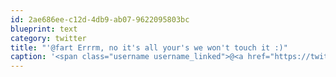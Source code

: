 ```yaml
---
id: 2ae686ee-c12d-4db9-ab07-9622095803bc
blueprint: text
category: twitter
title: "'@fart Errrm, no it's all your's we won't touch it :)"
caption: '<span class="username username_linked">@<a href="https://twitter.com/fart" title="thinking of becoming a necklace guy">fart</a></span> Errrm, no it''s all your''s we won''t touch it :)'
---
```

